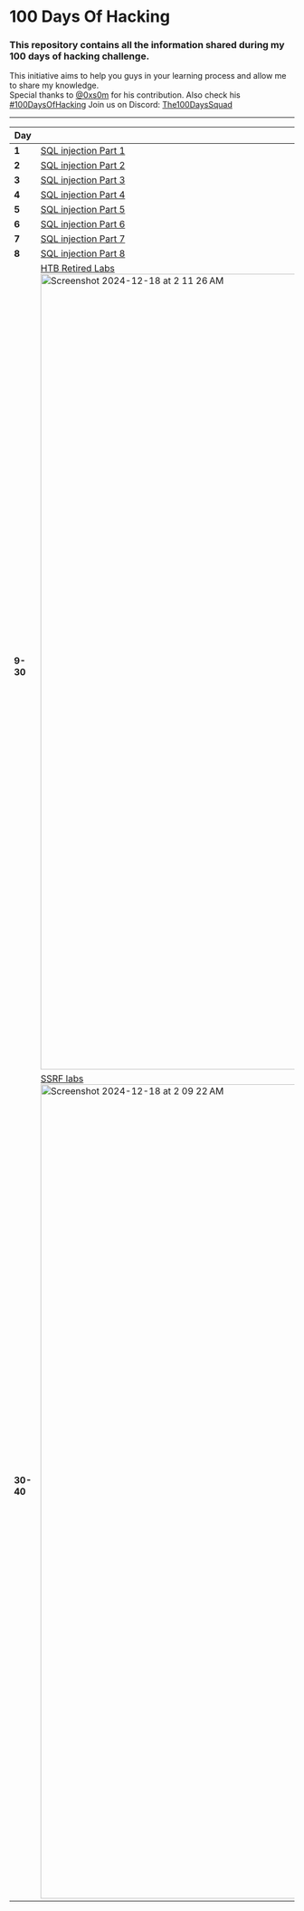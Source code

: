 # 100 Days Of Hacking
### This repository contains all the information shared during my 100 days of hacking challenge.                                                               
This initiative aims to help you guys in your learning process and allow me to share my knowledge.     
Special thanks to [@0xs0m](https://twitter.com/0xs0m) for his contribution. Also check his [#100DaysOfHacking](https://github.com/Somchandra17/100DaysOfHacking)
Join us on Discord: [The100DaysSquad](https://discord.gg/e4QjaYkuUE)
___
Day | Topic
--- | ---
**1** |  [SQL injection Part 1](/days/day1.md)
**2** |  [SQL injection Part 2](/days/day2.md)
**3** |  [SQL injection Part 3](/days/day3.md)
**4** |  [SQL injection Part 4](/days/day4.md)
**5** |  [SQL injection Part 5](/days/day5.md)
**6** |  [SQL injection Part 6](/days/day6.md)
**7** |  [SQL injection Part 7](/days/day7.md)
**8** |  [SQL injection Part 8](/days/day8.md)
**9-30** | [HTB Retired Labs ](https://faique.gitbook.io/learn_hacking/htb-retired-machines) <img width="1407" alt="Screenshot 2024-12-18 at 2 11 26 AM" src="https://github.com/user-attachments/assets/faa6c580-1e13-480c-b2cd-61f768594042" />
**30-40** | [SSRF labs](https://portswigger.net/web-security/learning-paths/ssrf-attacks) <img width="1440" alt="Screenshot 2024-12-18 at 2 09 22 AM" src="https://github.com/user-attachments/assets/80475edc-4bf4-447d-8c15-162f83125eb4" />



